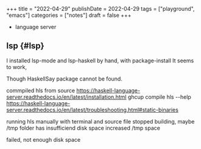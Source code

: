 +++
title = "2022-04-29"
publishDate = 2022-04-29
tags = ["playground", "emacs"]
categories = ["notes"]
draft = false
+++

-   language server

<!--more-->


## lsp {#lsp}

I installed lsp-mode and lsp-haskell by hand, with package-install
It seems to work,

Though HaskellSay package cannot be found.

commpiled hls from source
<https://haskell-language-server.readthedocs.io/en/latest/installation.html>
ghcup compile hls --help
<https://haskell-language-server.readthedocs.io/en/latest/troubleshooting.html#static-binaries>

running hls manually with terminal and source file
stopped building, maybe /tmp folder has insufficiend disk space
increased /tmp space

failed, not enough disk space